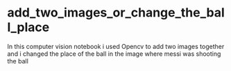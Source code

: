 # add_two_images_or_change_the_ball_place
In this computer vision notebook i used Opencv to add two images together and i changed the place of the ball in the image where messi was shooting the ball
